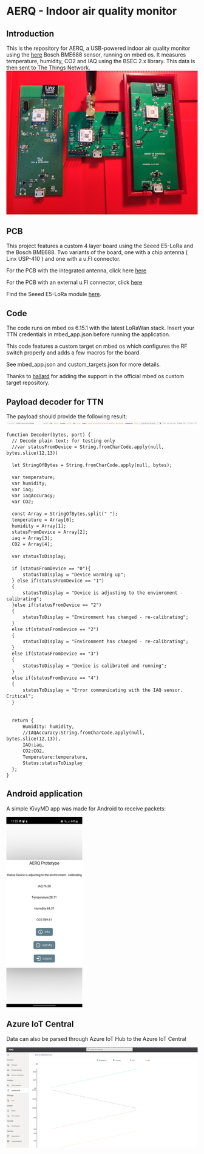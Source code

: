 # AERQ - Indoor air quality monitor

## Introduction
This is the repository for AERQ, a USB-powered indoor air quality monitor using the
[here](/PCB/101-5/) Bosch BME688 sensor, running on mbed os.
It measures temperature, humidity, CO2 and IAQ using the BSEC 2.x library.
This data is then sent to The Things Network.
![Boards](./Images/boards.jpg "PCBs")



## PCB
This project features a custom 4 layer board using the Seeed E5-LoRa and the Bosch BME688.
Two variants of the board, one with a chip antenna ( Linx USP-410 ) and one with a u.Fl connector.

For the PCB with the integrated antenna, click here [here](/PCB/101-5/)


For the PCB with an external u.Fl connector, click [here](/PCB/101-3/)


Find the Seeed E5-LoRa module [here](https://www.seeedstudio.com/LoRa-E5-Wireless-Module-p-4745.html).


## Code

The code runs on mbed os 6.15.1 with the latest LoRaWan stack.
Insert your TTN credentials in mbed_app.json before running the application.

This code features a custom target on mbed os which configures the RF switch properly and adds a few macros for the board.

See mbed_app.json and custom_targets.json for more details.


Thanks to [hallard](https://github.com/hallard/LoRa-E5-Breakout) for adding the support in the official mbed os custom target repository.


## Payload decoder for TTN
The payload should provide the following result:
![TTN data](./Images/ttndata.PNG "TTN packet")



```
function Decoder(bytes, port) {
  // Decode plain text; for testing only 
  //var statusFromDevice = String.fromCharCode.apply(null, bytes.slice(12,13))
  
  let StringOfBytes = String.fromCharCode.apply(null, bytes);
  
  var temperature;
  var humidity;
  var iaq;
  var iaqAccuracy;
  var CO2;
  
  const Array = StringOfBytes.split(" ");
  temperature = Array[0];
  humidity = Array[1];
  statusFromDevice = Array[2];
  iaq = Array[3];
  CO2 = Array[4];
  
  var statusToDisplay;
  
  if (statusFromDevice == "0"){
      statusToDisplay = "Device warming up";
  } else if(statusFromDevice == "1")
  {
      statusToDisplay = "Device is adjusting to the envinroment - calibrating";
  }else if(statusFromDevice == "2")
  {
      statusToDisplay = "Environment has changed - re-calibrating";
  }
  else if(statusFromDevice == "2")
  {
      statusToDisplay = "Environment has changed - re-calibrating";
  }
  else if(statusFromDevice == "3")
  {
      statusToDisplay = "Device is calibrated and running";
  }
  else if(statusFromDevice == "4")
  {
      statusToDisplay = "Error communicating with the IAQ sensor. Critical";
  }
  
  
  return {
      Humidity: humidity,
      //IAQAccuracy:String.fromCharCode.apply(null, bytes.slice(12,13)),
      IAQ:iaq,
      CO2:CO2,
      Temperature:temperature,
      Status:statusToDisplay
  };
}
```

## Android application

A simple KivyMD app was made for Android to receive packets:

<img src="Images/kivyprototype.png" width="200" height="500">


## Azure IoT Central

Data can also be parsed through Azure IoT Hub to the Azure IoT Central

<img src="Images/iotcentral.png" >


